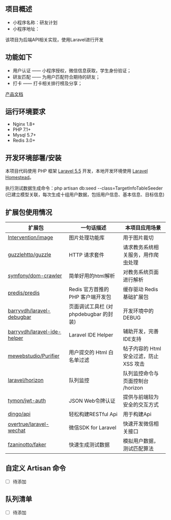 
## 项目概述

* 小程序名称：研友计划
* 小程序地址：

该项目为后端API相关实现，使用Laravel进行开发

## 功能如下

- 用户认证 —— 小程序授权，微信信息获取，学生身份验证；
- 研友匹配 —— 为用户匹配符合期待的研友；
- 打卡 —— 打卡相关排行榜及分享；

[产品文档](https://github.com/tangmingshuai/YanYou/blob/master/研友计划180511.pdf)

## 运行环境要求

- Nginx 1.8+
- PHP 7.1+
- Mysql 5.7+
- Redis 3.0+

## 开发环境部署/安装

本项目代码使用 PHP 框架 [Laravel 5.5](https://d.laravel-china.org/docs/5.5/) 开发，本地开发环境使用 [Laravel Homestead](https://d.laravel-china.org/docs/5.5/homestead)。

执行测试数据生成命令：php artisan db:seed --class=TargetInfoTableSeeder (已建立模型关联，每次生成十组用户数据，包括用户信息、基本信息、目标信息)

## 扩展包使用情况

| 扩展包 | 一句话描述 | 本项目应用场景 |
| --- | --- | --- |
| [Intervention/image](https://github.com/Intervention/image) | 图片处理功能库 | 用于图片裁切 |
| [guzzlehttp/guzzle](https://github.com/guzzle/guzzle) | HTTP 请求套件 | 请求教务系统相关服务，用作爬虫处理  |
| [symfony/dom-crawler](https://github.com/symfony/dom-crawler) | 简单好用的html解析 | 对教务系统页面进行解析 |
| [predis/predis](https://github.com/nrk/predis.git) | Redis 官方首推的 PHP 客户端开发包 | 缓存驱动 Redis 基础扩展包 |
| [barryvdh/laravel-debugbar](https://github.com/barryvdh/laravel-debugbar) | 页面调试工具栏 (对 phpdebugbar 的封装) | 开发环境中的 DEBUG |
| [barryvdh/laravel-ide-helper](https://github.com/barryvdh/laravel-ide-helper)| Laravel IDE Helper | 辅助开发，完善IDE支持 |
| [mewebstudio/Purifier](https://github.com/mewebstudio/Purifier) | 用户提交的 Html 白名单过滤 | 帖子内容的 Html 安全过滤，防止 XSS 攻击 |
| [laravel/horizon](https://github.com/laravel/horizon) | 队列监控 | 队列监控命令与页面控制台 /horizon |
| [tymon/jwt-auth](https://github.com/tymondesigns/jwt-auth) | JSON Web令牌认证 | 提供与前端较为安全的交互方式 |
| [dingo/api](https://github.com/dingo/api) | 轻松构建RESTful Api | 用于构建Api |
| [overtrue/laravel-wechat](https://github.com/overtrue/laravel-wechat) | 微信SDK for Laravel | 快速开发微信相关接口 |
| [fzaninotto/faker](https://github.com/fzaninotto/Faker) | 快速生成测试数据 | 模拟用户数据，测试匹配算法 | 

## 自定义 Artisan 命令
- [ ] 待添加
## 队列清单
- [ ] 待添加

